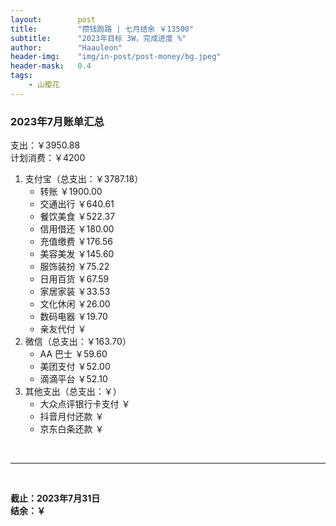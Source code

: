 ```yaml
---
layout:        post
title:         "攒钱跑路 | 七月结余 ￥13500"
subtitle:      "2023年目标 3W，完成进度 %"
author:        "Haauleon"
header-img:    "img/in-post/post-money/bg.jpeg"
header-mask:   0.4
tags:
    - 山樱花
---
```


### 2023年7月账单汇总             
支出：￥3950.88                                                                
计划消费：￥4200        

1. 支付宝（总支出：￥3787.18）   
    - 转账 ￥1900.00        
    - 交通出行 ￥640.61      
    - 餐饮美食 ￥522.37              
    - 信用借还 ￥180.00      
    - 充值缴费 ￥176.56          
    - 美容美发 ￥145.60    
    - 服饰装扮 ￥75.22       
    - 日用百货 ￥67.59                                           
    - 家居家装 ￥33.53              
    - 文化休闲 ￥26.00        
    - 数码电器 ￥19.70                                      
    - 亲友代付 ￥               
2. 微信（总支出：￥163.70）      
    - AA 巴士 ￥59.60      
    - 美团支付 ￥52.00       
    - 滴滴平台 ￥52.10                                                     
3. 其他支出（总支出：￥）     
    - 大众点评银行卡支付 ￥    
    - 抖音月付还款 ￥    
    - 京东白条还款 ￥   

<br>

---

<br>

**截止：2023年7月31日**      
**结余：￥**        